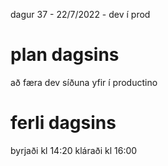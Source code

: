 dagur 37 - 22/7/2022 - dev í prod

# plan dagsins
að færa dev síðuna yfir í productino

# ferli dagsins 
byrjaði kl 14:20
kláraði kl 16:00